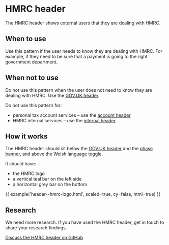 # HMRC header

The HMRC header shows external users that they are dealing with HMRC.

## When to use

Use this pattern if the user needs to know they are dealing with HMRC. For example, if they need to be sure that a payment is going to the right government department.

## When not to use

Do not use this pattern when the user does not need to know they are dealing with HMRC. Use the [GOV.UK header](https://design-system.service.gov.uk/components/header/).

Do not use this pattern for:

- personal tax account services – use the [account header](/components/account-header/index.html)
- HMRC internal services – use the [internal header](/patterns/internal-header/index.html)

## How it works

The HMRC header should sit below the [GOV.UK header](https://design-system.service.gov.uk/components/header/) and the [phase banner](https://design-system.service.gov.uk/components/phase-banner/), and above the Welsh language toggle.

It should have:

- the HMRC logo
- a vertical teal bar on the left side
- a horizontal grey bar on the bottom

{{ example('header--hmrc-logo.html', scaled=true, cy=false, html=true) }}

## Research

We need more research. If you have used the HMRC header, get in touch to share your research findings.

[Discuss the HMRC header on GitHub](https://github.com/hmrc/design-patterns/issues/4)

